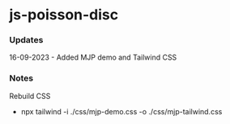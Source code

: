 # js-poisson-disc



### Updates

16-09-2023 - Added MJP demo and Tailwind CSS

### Notes

Rebuild CSS

- npx tailwind -i ./css/mjp-demo.css -o ./css/mjp-tailwind.css

